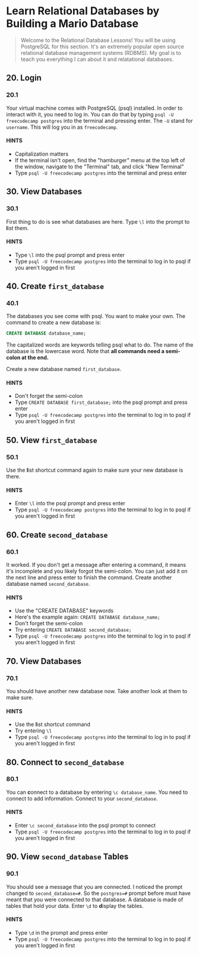 # Learn Relational Databases by Building a Mario Database

> Welcome to the Relational Database Lessons! You will be using PostgreSQL for this section. It's an extremely popular open source relational database management systems (RDBMS). My goal is to teach you everything I can about it and relatational databases.

## 20. Login

### 20.1

Your virtual machine comes with PostgreSQL (psql) installed. In order to interact with it, you need to log in. You can do that by typing `psql -U freecodecamp postgres` into the terminal and pressing enter. The `-U` stand for `username`. This will log you in as `freecodecamp`.

#### HINTS

- Capitalization matters
- If the terminal isn't open, find the "hamburger" menu at the top left of the window, navigate to the "Terminal" tab, and click "New Terminal"
- Type `psql -U freecodecamp postgres` into the terminal and press enter

## 30. View Databases

### 30.1

First thing to do is see what databases are here. Type `\l` into the prompt to **l**ist them.

#### HINTS

- Type `\l` into the psql prompt and press enter
- Type `psql -U freecodecamp postgres` into the terminal to log in to psql if you aren't logged in first

## 40. Create `first_database`

### 40.1

The databases you see come with psql. You want to make your own. The command to create a new database is:

```sql
CREATE DATABASE database_name;
```

The capitalized words are keywords telling psql what to do. The name of the database is the lowercase word. Note that **all commands need a semi-colon at the end.**

Create a new database named `first_database`.

#### HINTS

- Don't forget the semi-colon
- Type `CREATE DATABASE first_database;` into the psql prompt and press enter
- Type `psql -U freecodecamp postgres` into the terminal to log in to psql if you aren't logged in first

## 50. View `first_database`

### 50.1

Use the **l**ist shortcut command again to make sure your new database is there.

#### HINTS

- Enter `\l` into the psql prompt and press enter
- Type `psql -U freecodecamp postgres` into the terminal to log in to psql if you aren't logged in first

## 60. Create `second_database`

### 60.1

It worked. If you don't get a message after entering a command, it means it's incomplete and you likely forgot the semi-colon. You can just add it on the next line and press enter to finish the command. Create another database named `second_database`.

#### HINTS

- Use the "CREATE DATABASE" keywords
- Here's the example again: `CREATE DATABASE database_name;`
- Don't forget the semi-colon
- Try entering `CREATE DATABASE second_database;`
- Type `psql -U freecodecamp postgres` into the terminal to log in to psql if you aren't logged in first

## 70. View Databases

### 70.1

You should have another new database now. Take another look at them to make sure.

#### HINTS

- Use the **l**ist shortcut command
- Try entering `\l`
- Type `psql -U freecodecamp postgres` into the terminal to log in to psql if you aren't logged in first

## 80. Connect to `second_database`

### 80.1

You can **c**onnect to a database by entering `\c database_name`. You need to connect to add information. Connect to your `second_database`.

#### HINTS

- Enter `\c second_database` into the psql prompt to connect
- Type `psql -U freecodecamp postgres` into the terminal to log in to psql if you aren't logged in first

## 90. View `second_database` Tables

### 90.1

You should see a message that you are connected. I noticed the prompt changed to `second_database=#`. So the `postgres=#` prompt before must have meant that you were connected to that database. A database is made of tables that hold your data. Enter `\d` to **d**isplay the tables.

#### HINTS

- Type `\d` in the prompt and press enter
- Type `psql -U freecodecamp postgres` into the terminal to log in to psql if you aren't logged in first
